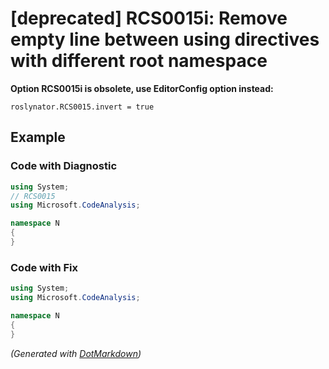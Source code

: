 # \[deprecated\] RCS0015i: Remove empty line between using directives with different root namespace

**Option RCS0015i is obsolete, use EditorConfig option instead:**

```
roslynator.RCS0015.invert = true
```

## Example

### Code with Diagnostic

```csharp
using System;
// RCS0015
using Microsoft.CodeAnalysis;

namespace N
{
}
```

### Code with Fix

```csharp
using System;
using Microsoft.CodeAnalysis;

namespace N
{
}
```


*\(Generated with [DotMarkdown](http://github.com/JosefPihrt/DotMarkdown)\)*